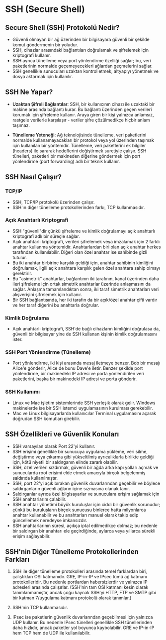 # SSH (Secure Shell)

## Secure Shell (SSH) Protokolü Nedir?

- Güvenli olmayan bir ağ üzerinden bir bilgisayara güvenli bir şekilde komut göndermenin bir yoludur.
- SSH, cihazlar arasındaki bağlantıları doğrulamak ve şifrelemek için kriptografi kullanır.
- SSH ayrıca tünelleme veya port yönlendirme özelliği sağlar; bu, veri paketlerinin normalde geçemeyecekleri ağlardan geçmelerini sağlar.
- SSH genellikle sunucuları uzaktan kontrol etmek, altyapıyı yönetmek ve dosya aktarmak için kullanılır.

## SSH Ne Yapar?

- **Uzaktan Şifreli Bağlantılar**: SSH, bir kullanıcının cihazı ile uzaktaki bir makine arasında bağlantı kurar. Bu bağlantı üzerinden geçen verileri korumak için şifreleme kullanır. Araya giren bir kişi yalnızca anlamsız, rastgele verilerle karşılaşır - veriler şifre çözülmedikçe hiçbir anlam taşımaz.

- **Tünelleme Yeteneği**: Ağ teknolojisinde tünelleme, veri paketlerini normalde kullanamayacakları bir protokol veya yol üzerinden taşımak için kullanılan bir yöntemdir. Tünelleme, veri paketlerini ek bilgiler (headers) ile sararak hedeflerini değiştirmek suretiyle çalışır. SSH tünelleri, paketleri bir makineden diğerine göndermek için port yönlendirme (port forwarding) adlı bir teknik kullanır.

## SSH Nasıl Çalışır?

### TCP/IP
- SSH, TCP/IP protokolü üzerinden çalışır.
- SSH'ın diğer tünelleme protokollerinden farkı, TCP kullanmasıdır.

### Açık Anahtarlı Kriptografi
- SSH "güvenli"dir çünkü şifreleme ve kimlik doğrulamayı açık anahtarlı kriptografi adlı bir süreçle sağlar.
- Açık anahtarlı kriptografi, verileri şifrelemek veya imzalamak için 2 farklı anahtar kullanma yöntemidir. Anahtarlardan biri olan açık anahtar herkes tarafından kullanılabilir. Diğeri olan özel anahtar ise sahibinde gizli tutulur.
- Bu iki anahtar birbirine karşılık geldiği için, anahtar sahibinin kimliğini doğrulamak, ilgili açık anahtara karşılık gelen özel anahtara sahip olmayı gerektirir.
- Bu "asimetrik" anahtarlar, bağlantının iki tarafının, kanal üzerinden daha ileri şifreleme için ortak simetrik anahtarlar üzerinde anlaşmasını da sağlar. Anlaşma tamamlandıktan sonra, iki taraf simetrik anahtarları veri alışverişini şifrelemek için kullanır.
- Bir SSH bağlantısında, her iki tarafın da bir açık/özel anahtar çifti vardır ve her taraf diğerini bu anahtarla doğrular.

### Kimlik Doğrulama
- Açık anahtarlı kriptografi, SSH'de bağlı cihazların kimliğini doğrulasa da, güvenli bir bilgisayar yine de SSH kullanan kişinin kimlik doğrulamasını ister.

### SSH Port Yönlendirme (Tünelleme)
- Port yönlendirme, iki kişi arasında mesaj iletmeye benzer. Bob bir mesajı Alice'e gönderir, Alice de bunu Dave'e iletir. Benzer şekilde port yönlendirme, bir makinedeki IP adresi ve porta yönlendirilen veri paketlerini, başka bir makinedeki IP adresi ve porta gönderir.

### SSH Kullanımı
- Linux ve Mac işletim sistemlerinde SSH yerleşik olarak gelir. Windows makinelerde ise bir SSH istemci uygulamasının kurulması gerekebilir.
- Mac ve Linux bilgisayarlarda kullanıcılar Terminal uygulamasını açarak doğrudan SSH komutları girebilir.

## SSH Özellikleri ve Güvenlik Konuları

- SSH varsayılan olarak Port 22'yi kullanır.
- SSH erişimi genellikle bir sunucuya uygulama yükleme, veri silme, değiştirme veya çıkarma gibi yükseltilmiş ayrıcalıklarla birlikte geldiği için, kötü niyetli bir saldırganın elinde zararlı olabilir.
- SSH, özel verileri sızdırmak, güvenli bir ağda arka kapı yolları açmak ve sunucularda root erişimi elde etmek amacıyla birçok belgelenmiş saldırıda kullanılmıştır.
- SSH, port 22'yi açık bırakan güvenlik duvarlarından geçebilir ve böylece saldırganların güvenli ağların içine sızmasına olanak tanır.
- Saldırganlar ayrıca özel bilgisayarlar ve sunuculara erişim sağlamak için SSH anahtarlarını çalabilir.
- SSH anahtar yönetimi büyük kuruluşlar için ciddi bir güvenlik sorunudur; çünkü bu kuruluşların birçok sunucusu binlerce hatta milyonlarca anahtar kullanabilir ve bu anahtarları manuel olarak takip edip güncellemek neredeyse imkansızdır.
- SSH anahtarlarının süresi, açıkça iptal edilmedikçe dolmaz; bu nedenle bir saldırgan bir anahtarı ele geçirdiğinde, aylarca veya yıllarca sürekli erişim sağlayabilir.

## SSH'nin Diğer Tünelleme Protokollerinden Farkları

1. SSH ile diğer tünelleme protokolleri arasında temel farklardan biri, çalıştıkları OSI katmanıdır. GRE, IP-in-IP ve IPsec tümü ağ katmanı protokolleridir. Bu nedenle portlardan habersizlerdir ve yalnızca IP adresleri arasında çalışırlar. (SSH'nin tam OSI katmanı kesin olarak tanımlanmamıştır, ancak çoğu kaynak SSH'yi HTTP, FTP ve SMTP gibi bir katman 7/uygulama katmanı protokolü olarak tanımlar.)

2. SSH'nin TCP kullanmasıdır.

3. IPsec ise paketlerin güvenlik duvarlarından geçebilmesi için yalnızca UDP kullanır. Bu nedenle IPsec tünelleri genellikle SSH tünellerinden daha hızlıdır, ancak paketler yol boyunca kaybolabilir. GRE ve IP-in-IP hem TCP hem de UDP ile kullanılabilir.